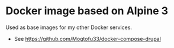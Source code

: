 # Docker image based on Alpine 3

Used as base images for my other Docker services.

* See https://github.com/Mogtofu33/docker-compose-drupal
